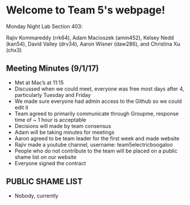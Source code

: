 # Welcome to Team 5's webpage!

Monday Night Lab Section 403:

Rajiv Kommareddy (rrk64), Adam Macioszek (amm452), Kelsey Nedd (kan54), David Valley (drv34), Aaron Wisner (daw286), and Christina Xu (chx3)



## Meeting Minutes (9/1/17)
* Met at Mac’s at 11:15
* Discussed when we could meet, everyone was free most days after 4, particularly Tuesday and Friday
* We made sure everyone had admin access to the Github so we could edit it
* Team agreed to primarily communicate through Groupme, response time of ~ 1 hour is acceptable
* Decisions will made by team consensus
* Adam will be taking minutes for meetings
* Aaron agreed to be team leader for the first week and made website
* Rajiv made a youtube channel, username: team5electricboogaloo
* People who do not contribute to the team will be placed on a public shame list on our website
* Everyone signed the contract

## PUBLIC SHAME LIST
* Nobody, currently






